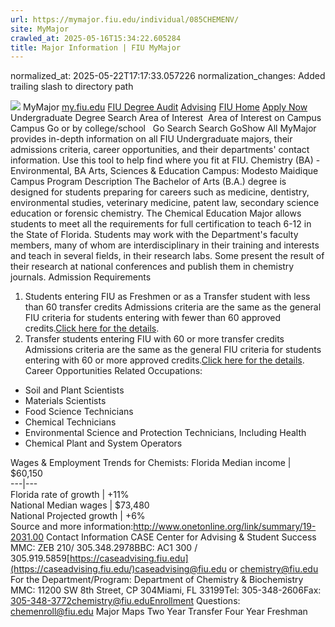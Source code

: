 ```yaml
---
url: https://mymajor.fiu.edu/individual/085CHEMENV/
site: MyMajor
crawled_at: 2025-05-16T15:34:22.605284
title: Major Information | FIU MyMajor
---
```

normalized_at: 2025-05-22T17:17:33.057226
normalization_changes: Added trailing slash to directory path

![](https://mymajor.fiu.edu/assets/logo-T4VPR2BI.png)
MyMajor
[my.fiu.edu](https://my.fiu.edu/)
[FIU Degree Audit](https://dasa.fiu.edu/all-departments/advising/panther-success-hub/panther-degree-audit/)
[Advising](https://advising.fiu.edu)
[FIU Home](https://www.fiu.edu/)
[Apply Now](https://admissions.fiu.edu/)
Undergraduate Degree Search
Area of Interest
​
Area of Interest
on
Campus
​
Campus
Go
or by college/school
​
​
Go
Search
Search
GoShow All
MyMajor provides in-depth information on all FIU Undergraduate majors, their admissions criteria, career opportunities, and their departments' contact information. Use this tool to help find where you fit at FIU.
Chemistry (BA) - Environmental,
BA
Arts, Sciences & Education
Campus:
Modesto Maidique Campus
Program Description
The Bachelor of Arts (B.A.) degree is designed for students preparing for careers such as medicine, dentistry, environmental studies, veterinary medicine, patent law, secondary science education or forensic chemistry. The Chemical Education Major allows students to meet all the requirements for full certification to teach 6-12 in the State of Florida. Students may work with the Department's faculty members, many of whom are interdisciplinary in their training and interests and teach in several fields, in their research labs. Some present the result of their research at national conferences and publish them in chemistry journals.
Admission Requirements
1. Students entering FIU as Freshmen or as a Transfer student with less than 60 transfer credits
Admissions criteria are the same as the general FIU criteria for students entering with fewer than 60 approved credits.[Click here for the details](http://admissions.fiu.edu/apply/freshman/).
2. Transfer students entering FIU with 60 or more transfer credits
Admissions criteria are the same as the general FIU criteria for students entering with 60 or more approved credits.[Click here for the details](http://admissions.fiu.edu/apply/transfer/).
Career Opportunities
Related Occupations:
  * Soil and Plant Scientists
  * Materials Scientists
  * Food Science Technicians
  * Chemical Technicians
  * Environmental Science and Protection Technicians, Including Health
  * Chemical Plant and System Operators


Wages & Employment Trends for Chemists:
Florida Median income | $60,150  
---|---  
Florida rate of growth | +11%  
National Median wages | $73,480  
National Projected growth | +6%  
Source and more information:<http://www.onetonline.org/link/summary/19-2031.00>
Contact Information
CASE Center for Advising & Student Success
MMC: ZEB 210/ 305.348.2978BBC: AC1 300 / 305.919.5859[https://caseadvising.fiu.edu](https://caseadvising.fiu.edu/)caseadvising@fiu.edu or chemistry@fiu.edu
For the Department/Program:
Department of Chemistry & Biochemistry
MMC: 11200 SW 8th Street, CP 304Miami, FL 33199Tel: 305-348-2606Fax: 305-348-3772chemistry@fiu.eduEnrollment Questions: chemenroll@fiu.edu
Major Maps
Two Year Transfer
Four Year Freshman
